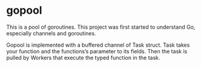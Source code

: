 # gopool
This is a pool of goroutines. This project was first started to understand Go, especially channels and goroutines.

Gopool is implemented with a buffered channel of Task struct. Task takes your function and the functions’s parameter to its fields. Then the task is pulled by Workers that execute the typed function in the task.